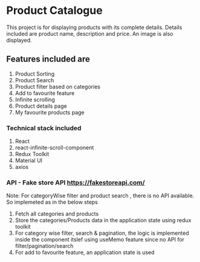 # Product Catalogue

This project is for displaying products with its complete details.
Details included are product name, description and price. An image is also displayed.

## Features included are
1. Product Sorting
2. Product Search
3. Product filter based on categories
4. Add to favourite feature
5. Infinite scrolling
6. Product details page
7. My favourite products page


###  Technical stack included
1. React
2. react-infinite-scroll-component
3. Redux Toolkit
4. Material UI
5. axios

### API - Fake store API https://fakestoreapi.com/

Note:
For categoryWise filter and product search , there is no API available. So implemeted as in the below steps
1. Fetch all categories and products
2. Store the categories/Products data in the application state using redux toolkit
3. For category wise filter, search & pagination, the logic is implemented inside the component itslef using useMemo feature since no API for filter/pagination/search
4. For add to favourite feature, an application state is used


